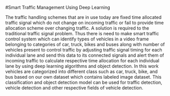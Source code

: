 #Smart Traffic Management Using Deep Learning

The traffic handling schemes that are in use today are fixed time allocated traffic signal which
do not change on incoming traffic or fail to provide time allocation scheme over changing traffic. A
solution is required to the traditional traffic signal problem.
Thus there is need to make smart traffic control system which can identify types of vehicles in a
video frame belonging to categories of car, truck, bikes and buses along with number of vehicles
present to control traffic by adjusting traffic signal timing for each individual lane and send this data
to its connected signals and alert them of incoming traffic to calculate respective time allocation for
each individual lane by using deep learning algorithms and object detection.
In this work vehicles are categorized into different class such as car, truck, bike, and bus based on
our own dataset which contains labeled image dataset. This classification and object detection
model can be used for traffic detection, vehicle detection and other respective fields of vehicle
detection.
